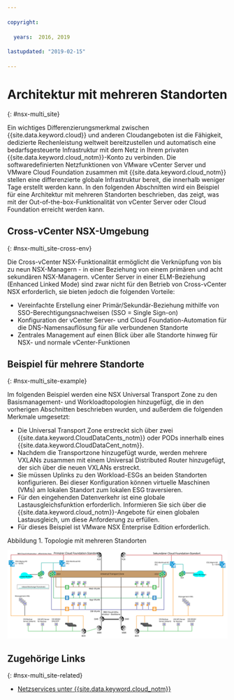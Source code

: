 ```yaml
---

copyright:

  years:  2016, 2019

lastupdated: "2019-02-15"

---
```


# Architektur mit mehreren Standorten
{: #nsx-multi_site}

Ein wichtiges Differenzierungsmerkmal zwischen {{site.data.keyword.cloud}} und anderen Cloudangeboten ist die Fähigkeit, dedizierte Rechenleistung weltweit bereitzustellen und automatisch eine bedarfsgesteuerte Infrastruktur mit dem Netz in Ihrem privaten {{site.data.keyword.cloud_notm}}-Konto zu verbinden. Die softwaredefinierten Netzfunktionen von VMware vCenter Server und VMware Cloud Foundation zusammen mit {{site.data.keyword.cloud_notm}} stellen eine differenzierte globale Infrastruktur bereit, die innerhalb weniger Tage erstellt werden kann. In den folgenden Abschnitten wird ein Beispiel für eine Architektur mit mehreren Standorten beschrieben, das zeigt, was mit der Out-of-the-box-Funktionalität von vCenter Server oder Cloud Foundation erreicht werden kann.

## Cross-vCenter NSX-Umgebung
{: #nsx-multi_site-cross-env}

Die Cross-vCenter NSX-Funktionalität ermöglicht die Verknüpfung von bis zu neun NSX-Managern - in einer Beziehung von einem primären und acht sekundären NSX-Managern. vCenter Server in einer ELM-Beziehung (Enhanced Linked Mode) sind zwar nicht für den Betrieb von Cross-vCenter NSX erforderlich, sie bieten jedoch die folgenden Vorteile:

* Vereinfachte Erstellung einer Primär/Sekundär-Beziehung mithilfe von SSO-Berechtigungsnachweisen (SSO = Single Sign-on)
* Konfiguration der vCenter Server- und Cloud Foundation-Automation für die DNS-Namensauflösung für alle verbundenen Standorte
* Zentrales Management auf einen Blick über alle Standorte hinweg für NSX- und normale vCenter-Funktionen

## Beispiel für mehrere Standorte
{: #nsx-multi_site-example}

Im folgenden Beispiel werden eine NSX Universal Transport Zone zu den Basismanagement- und Workloadtopologien hinzugefügt, die in den vorherigen Abschnitten beschrieben wurden, und außerdem die folgenden Merkmale umgesetzt:

* Die Universal Transport Zone erstreckt sich über zwei {{site.data.keyword.CloudDataCents_notm}} oder PODs innerhalb eines {{site.data.keyword.CloudDataCent_notm}}.
* Nachdem die Transportzone hinzugefügt wurde, werden mehrere VXLANs zusammen mit einem Universal Distributed Router hinzugefügt, der sich über die neuen VXLANs erstreckt.
* Sie müssen Uplinks zu den Workload-ESGs an beiden Standorten konfigurieren. Bei dieser Konfiguration können virtuelle Maschinen (VMs) am lokalen Standort zum lokalen ESG traversieren.
* Für den eingehenden Datenverkehr ist eine globale Lastausgleichsfunktion erforderlich. Informieren Sie sich über die {{site.data.keyword.cloud_notm}}-Angebote für einen globalen Lastausgleich, um diese Anforderung zu erfüllen.
* Für dieses Beispiel ist VMware NSX Enterprise Edition erforderlich.

Abbildung 1. Topologie mit mehreren Standorten

![Topologie mit mehreren Standorten](multisite_topology.svg "Topologie mit mehreren Standorten")

## Zugehörige Links
{: #nsx-multi_site-related}

* [Netzservices unter {{site.data.keyword.cloud_notm}}](/docs/services/vmwaresolutions/archiref/nsx?topic=vmware-solutions-nsx-networking_services)
